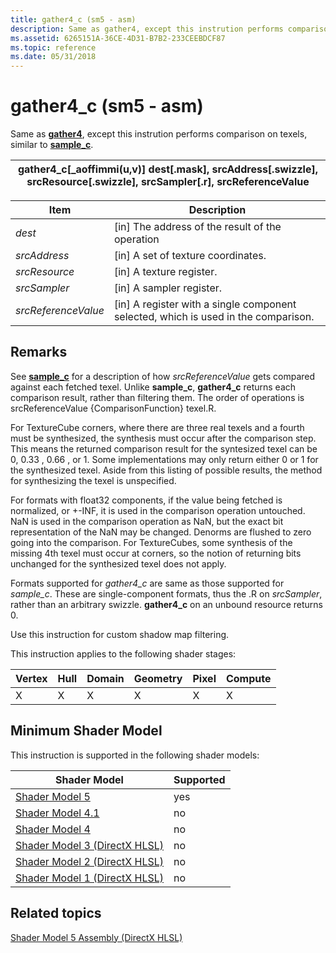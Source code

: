 ```yaml
---
title: gather4_c (sm5 - asm)
description: Same as gather4, except this instrution performs comparison on texels, similar to sample\_c.
ms.assetid: 6265151A-36CE-4D31-B7B2-233CEEBDCF87
ms.topic: reference
ms.date: 05/31/2018
---
```


# gather4\_c (sm5 - asm)

Same as [**gather4**](gather4--sm5---asm-.md), except this instrution performs comparison on texels, similar to [**sample\_c**](sample-c--sm4---asm-.md).



| gather4\_c\[\_aoffimmi(u,v)\] dest\[.mask\], srcAddress\[.swizzle\], srcResource\[.swizzle\], srcSampler\[.r\], srcReferenceValue |
|-----------------------------------------------------------------------------------------------------------------------------------|



 



| Item                                                                                                                                       | Description                                                                                     |
|--------------------------------------------------------------------------------------------------------------------------------------------|-------------------------------------------------------------------------------------------------|
| <span id="dest"></span><span id="DEST"></span>*dest*<br/>                                                                            | \[in\] The address of the result of the operation<br/>                                    |
| <span id="srcAddress"></span><span id="srcaddress"></span><span id="SRCADDRESS"></span>*srcAddress*<br/>                             | \[in\] A set of texture coordinates.<br/>                                                 |
| <span id="srcResource"></span><span id="srcresource"></span><span id="SRCRESOURCE"></span>*srcResource*<br/>                         | \[in\] A texture register.<br/>                                                           |
| <span id="srcSampler"></span><span id="srcsampler"></span><span id="SRCSAMPLER"></span>*srcSampler*<br/>                             | \[in\] A sampler register.<br/>                                                           |
| <span id="srcReferenceValue"></span><span id="srcreferencevalue"></span><span id="SRCREFERENCEVALUE"></span>*srcReferenceValue*<br/> | \[in\] A register with a single component selected, which is used in the comparison.<br/> |



 

## Remarks

See [**sample\_c**](sample-c--sm4---asm-.md) for a description of how *srcReferenceValue* gets compared against each fetched texel. Unlike **sample\_c**, **gather4\_c** returns each comparison result, rather than filtering them.  The order of operations is srcReferenceValue {ComparisonFunction} texel.R.

For TextureCube corners, where there are three real texels and a fourth must be synthesized, the synthesis must occur after the comparison step. This means the returned comparison result for the syntesized texel can be 0, 0.33 , 0.66 , or 1. Some implementations may only return either 0 or 1 for the synthesized texel. Aside from this listing of possible results, the method for synthesizing the texel is unspecified.

For formats with float32 components, if the value being fetched is normalized, or +-INF, it is used in the comparison operation untouched. NaN is used in the comparison operation as NaN, but the exact bit representation of the NaN may be changed. Denorms are flushed to zero going into the comparison. For TextureCubes, some synthesis of the missing 4th texel must occur at corners, so the notion of returning bits unchanged for the synthesized texel does not apply.

Formats supported for *gather4\_c* are same as those supported for *sample\_c*. These are single-component formats, thus the .R on *srcSampler*, rather than an arbitrary swizzle. **gather4\_c** on an unbound resource returns 0.

Use this instruction for custom shadow map filtering.

This instruction applies to the following shader stages:



| Vertex | Hull | Domain | Geometry | Pixel | Compute |
|--------|------|--------|----------|-------|---------|
| X      | X    | X      | X        | X     | X       |



 

## Minimum Shader Model

This instruction is supported in the following shader models:



| Shader Model                                              | Supported |
|-----------------------------------------------------------|-----------|
| [Shader Model 5](d3d11-graphics-reference-sm5.md)        | yes       |
| [Shader Model 4.1](dx-graphics-hlsl-sm4.md)              | no        |
| [Shader Model 4](dx-graphics-hlsl-sm4.md)                | no        |
| [Shader Model 3 (DirectX HLSL)](dx-graphics-hlsl-sm3.md) | no        |
| [Shader Model 2 (DirectX HLSL)](dx-graphics-hlsl-sm2.md) | no        |
| [Shader Model 1 (DirectX HLSL)](dx-graphics-hlsl-sm1.md) | no        |



 

## Related topics

<dl> <dt>

[Shader Model 5 Assembly (DirectX HLSL)](shader-model-5-assembly--directx-hlsl-.md)
</dt> </dl>

 

 





